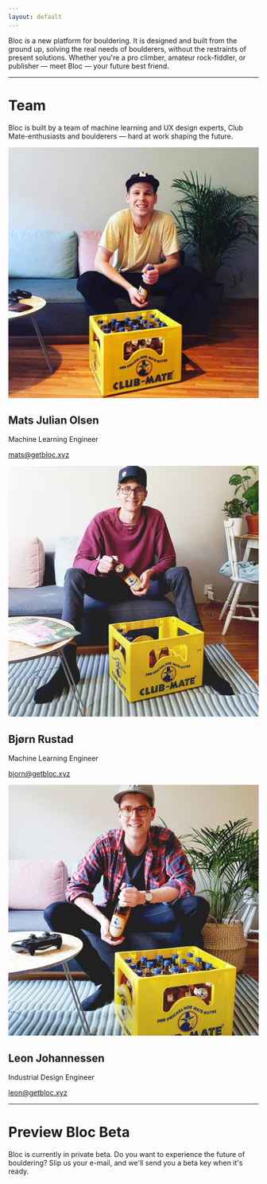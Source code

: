 ```yaml
---
layout: default
---
```


Bloc is a new platform for bouldering. It is designed and built from the ground up, solving the real needs of boulderers, without the restraints of present solutions. Whether you're a pro climber, amateur rock-fiddler, or publisher &mdash; meet Bloc &mdash; your future best friend.

* * *

# Team
Bloc is built by a team of machine learning and UX design experts, Club Mate-enthusiasts and boulderers &mdash; hard at work shaping the future.

<div class="team">
  <div class="team-member">
    <img class="portrait" src="/assets/img/mats_portrait.jpg" alt="Club Mate-enthusiast Mats Julian Olsen"/>
    <h2>Mats Julian Olsen</h2>
    <p class="role">Machine Learning Engineer</p>
    <p class="mail"><a href="mailto:mats@getbloc.xyz">mats@getbloc.xyz</a></p>
  </div>

  <div class="team-member">
    <img class="portrait" src="/assets/img/bjorn_portrait.jpg" alt="Club Mate-enthusiast Bjorn Rustad"/>
    <h2>Bjørn Rustad</h2>
    <p class="role">Machine Learning Engineer</p>
    <p class="mail"><a href="mailto:mats@getbloc.xyz">bjorn@getbloc.xyz</a></p>
  </div>

  <div class="team-member">
    <img class="portrait" src="/assets/img/leon_portrait.jpg" alt="Club Mate-enthusiast and Chief Astronaut Leon Johannessen"/>
    <h2>Leon Johannessen</h2>
    <p class="role">Industrial Design Engineer</p>
    <p class="mail"><a href="mailto:mats@getbloc.xyz">leon@getbloc.xyz</a></p>
  </div>
</div>

* * *

# Preview Bloc Beta
Bloc is currently in private beta. Do you want to experience the future of bouldering? Slip us your e-mail, and we'll send you a beta key when it's ready.
